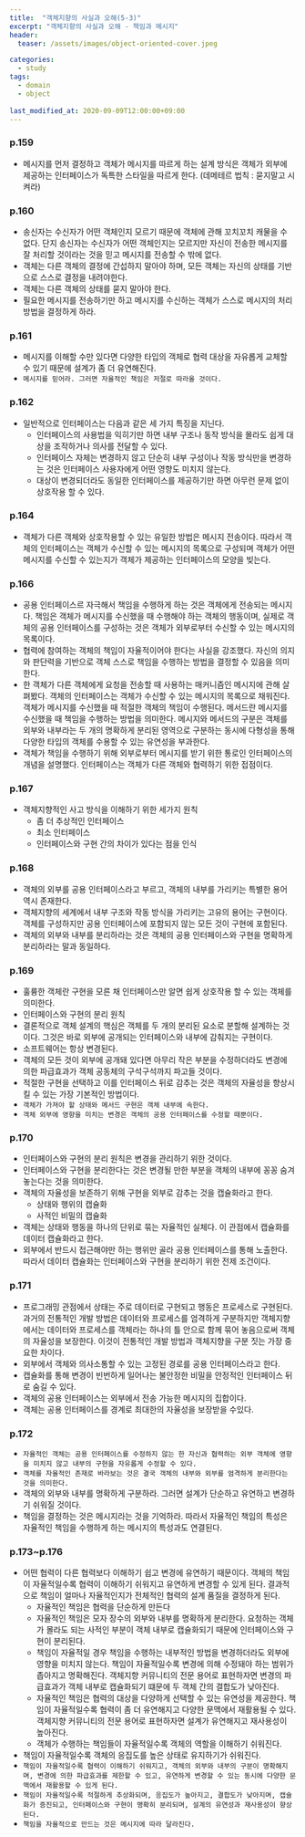 ```yaml
---
title:  "객체지향의 사실과 오해(5-3)"
excerpt: "객체지향의 사실과 오해 - 책임과 메시지"
header:
  teaser: /assets/images/object-oriented-cover.jpeg

categories:
  - study
tags:
  - domain
  - object
  
last_modified_at: 2020-09-09T12:00:00+09:00
---
```



### p.159
- 메시지를 먼저 결정하고 객체가 메시지를 따르게 하는 설계 방식은 객체가 외부에 제공하는 인터페이스가 독특한 스타일을 따르게 한다. (데메테르 법칙 : 묻지말고 시켜라)

### p.160
- 송신자는 수신자가 어떤 객체인지 모르기 때문에 객체에 관해 꼬치꼬치 캐물을 수 없다. 단지 송신자는 수신자가 어떤 객체인지는 모르지만 자신이 전송한 메시지를 잘 처리할 것이라는 것을 믿고 메시지를 전송할 수 밖에 없다.
- 객체는 다른 객체의 결정에 간섭하지 말아야 하며, 모든 객체는 자신의 상태를 기반으로 스스로 결정을 내려야한다.
- 객체는 다른 객체의 상태를 묻지 말아야 한다.
- 필요한 메시지를 전송하기만 하고 메시지를 수신하는 객체가 스스로 메시지의 처리 방법을 결정하게 하라.

### p.161
- 메시지를 이해할 수만 있다면 다양한 타입의 객체로 협력 대상을 자유롭게 교체할 수 있기 때문에 설계가 좀 더 유연해진다.
- `메시지를 믿어라. 그러면 자율적인 책임은 저절로 따라올 것이다.`

### p.162
- 일반적으로 인터페이스는 다음과 같은 세 가지 특징을 지닌다.
  - 인터페이스의 사용법을 익히기만 하면 내부 구조나 동작 방식을 몰라도 쉽게 대상을 조작하거나 의사를 전달할 수 있다.
  - 인터페이스 자체는 변경하지 않고 단순히 내부 구성이나 작동 방식만을 변경하는 것은 인터페이스 사용자에게 어떤 영향도 미치지 않는다.
  - 대상이 변경되더라도 동일한 인터페이스를 제공하기만 하면 아무런 문제 없이 상호작용 할 수 있다.

### p.164
- 객체가 다른 객체와 상호작용할 수 있는 유일한 방법은 메시지 전송이다. 따라서 객체의 인터페이스는 객체가 수신할 수 있는 메시지의 목록으로 구성되며 객체가 어떤 메시지를 수신할 수 있는지가 객체가 제공하는 인터페이스의 모양을 빚는다.

### p.166
- 공용 인터페이스르 자극해서 책임을 수행하게 하는 것은 객체에게 전송되는 메시지다. 책임은 객체가 메시지를 수신했을 때 수행해야 하는 객체의 행동이며, 실제로 객체의 공용 인터페이스를 구성하는 것은 객체가 외부로부터 수신할 수 있는 메시지의 목록이다.
- 협력에 참여하는 객체의 책임이 자율적이어야 한다는 사실을 강조했다. 자신의 의지와 판단력을 기반으로 객체 스스로 책임을 수행하는 방법을 결정할 수 있음을 의미한다.
- 한 객체가 다른 객체에게 요청을 전송할 때 사용하는 매커니즘인 메시지에 관해 살펴봤다. 객체의 인터페이스는 객체가 수신할 수 있는 메시지의 목록으로 채워진다. 객체가 메시지를 수신했을 때 적절한 객체의 책임이 수행된다. 메서드란 메시지를 수신했을 때 책임을 수행하는 방법을 의미한다. 메시지와 메서드의 구분은 객체를 외부와 내부라는 두 개의 명확하게 분리된 영역으로 구분하는 동시에 다형성을 통해 다양한 타입의 객체를 수용할 수 있는 유연성을 부과한다.
- 객체가 책임을 수행하기 위해 외부로부터 메시지를 받기 위한 통로인 인터페이스의 개념을 설명했다. 인터페이스는 객체가 다른 객체와 협력하기 위한 접점이다.

### p.167
- 객체지향적인 사고 방식을 이해하기 위한 세가지 원칙
  - 좀 더 추상적인 인터페이스
  - 최소 인터페이스
  - 인터페이스와 구현 간의 차이가 있다는 점을 인식

### p.168
- 객체의 외부를 공용 인터페이스라고 부르고, 객체의 내부를 가리키는 특별한 용어 역시 존재한다.
- 객체지향의 세계에서 내부 구조와 작동 방식을 가리키는 고유의 용어는 구현이다. 객체를 구성하지만 공용 인터페이스에 포함되지 않는 모든 것이 구현에 포함된다.
- 객체의 외부와 내부를 분리하라는 것은 객체의 공용 인터페이스와 구현을 명확하게 분리하라는 말과 동일하다.

### p.169
- 훌륭한 객체란 구현을 모른 채 인터페이스만 알면 쉽게 상호작용 할 수 있는 객체를 의미한다.
- 인터페이스와 구현의 분리 원칙
- 결론적으로 객체 설계의 핵심은 객체를 두 개의 분리된 요소로 분할해 설계하는 것이다. 그것은 바로 외부에 공개되는 인터페이스와 내부에 감춰지는 구현이다.
- 소프트웨어는 항상 변경된다.
- 객체의 모든 것이 외부에 공개돼 있다면 아무리 작은 부분을 수정하더라도 변경에 의한 파급효과가 객체 공동체의 구석구석까지 파고들 것이다.
- 적절한 구현을 선택하고 이를 인터페이스 뒤로 감추는 것은 객체의 자율성을 향상시킬 수 있는 가장 기본적인 방법이다.
- `객체가 가져야 할 상태와 메서드 구현은 객체 내부에 속한다.`
- `객체 외부에 영향을 미치는 변경은 객체의 공용 인터페이스를 수정할 때뿐이다.`

### p.170
- 인터페이스와 구현의 분리 원칙은 변경을 관리하기 위한 것이다.
- 인터페이스와 구현을 분리한다는 것은 변경될 만한 부분을 객체의 내부에 꽁꽁 숨겨 놓는다는 것을 의미한다.
- 객체의 자율성을 보존하기 위해 구현을 외부로 감추는 것을 캡슐화라고 한다.
  - 상태와 행위의 캡슐화
  - 사적인 비밀의 캡슐화
- 객체는 상태와 행동을 하나의 단위로 묶는 자율적인 실체다. 이 관점에서 캡슐화를 데이터 캡슐화라고 한다.
- 외부에서 반드시 접근해야만 하는 행위만 골라 공용 인터페이스를 통해 노출한다. 따라서 데이터 캡슐화는 인터페이스와 구현을 분리하기 위한 전제 조건이다.

### p.171
- 프로그래밍 관점에서 상태는 주로 데이터로 구현되고 행동은 프로세스로 구현된다. 과거의 전통적인 개발 방법은 데이터와 프로세스를 엄격하게 구분하지만 객체지향에서는 데이터와 프로세스를 객체라는 하나의 틀 안으로 함께 묶어 놓음으로써 객체의 자율성을 보장한다. 이것이 전통적인 개발 방법과 객체지향을 구분 짓는 가장 중요한 차이다.
- 외부에서 객체와 의사소통할 수 있는 고정된 경로를 공용 인터페이스라고 한다.
- 캡슐화를 통해 변경이 빈번하게 일어나는 불안정한 비밀을 안정적인 인터페이스 뒤로 숨길 수 있다.
- 객체의 공용 인터페이스는 외부에서 전송 가능한 메시지의 집합이다.
- 객체는 공용 인터페이스를 경계로 최대한의 자율성을 보장받을 수있다.

### p.172
- `자율적인 객체는 공용 인터페이스를 수정하지 않는 한 자신과 협력하는 외부 객체에 영향을 미치지 않고 내부의 구현을 자유롭게 수정할 수 있다.`
- `객체를 자율적인 존재로 바라보는 것은 결국 객체의 내부와 외부를 엄격하게 분리한다는 것을 의미한다.`
- 객체의 외부와 내부를 명확하게 구분하라. 그러면 설계가 단순하고 유연하고 변경하기 쉬워질 것이다.
- 책임을 결정하는 것은 메시지라는 것을 기억하라. 따라서 자율적인 책임의 특성은 자율적인 책임을 수행하게 하는 메시지의 특성과도 연결된다.

### p.173~p.176
- 어떤 협력이 다른 협력보다 이해하기 쉽고 변경에 유연하기 때문이다. 객체의 책임이 자율적일수록 협력이 이해하기 쉬워지고 유연하게 변경할 수 있게 된다. 결과적으로 책임이 얼마나 자율적인지가 전체적인 협력의 설계 품질을 결정하게 된다.
  - 자율적인 책임은 협력을 단순하게 만든다
  - 자율적인 책임은 모자 장수의 외부와 내부를 명확하게 분리한다. 요청하는 객체가 몰라도 되는 사적인 부분이 객체 내부로 캡슐화되기 때문에 인터페이스와 구현이 분리된다.
  - 책임이 자율적일 경우 책임을 수행하는 내부적인 방법을 변경하더라도 외부에 영향을 미치지 않는다. 책임이 자율적일수록 변경에 의해 수정돼야 하는 범위가 좁아지고 명확해진다. 객체지향 커뮤니티의 전문 용어로 표현하자면 변경의 파급효과가 객체 내부로 캡슐화되기 떄문에 두 객체 간의 결합도가 낮아진다.
  - 자율적인 책임은 협력의 대상을 다양하게 선택할 수 있는 유연성을 제공한다. 책임이 자율적일수록 협력이 좀 더 유연해지고 다양한 문맥에서 재활용될 수 있다. 객체지향 커뮤니티의 전문 용어로 표현하자면 설계가 유연해지고 재사용성이 높아진다.
  - 객체가 수행하는 책임들이 자율적일수록 객체의 역할을 이해하기 쉬워진다.
- 책임이 자율적일수록 객체의 응집도를 높은 상태로 유지하기가 쉬워진다.
- `책임이 자율적일수록 협력이 이해하기 쉬워지고, 객체의 외부와 내부의 구분이 명확해지며, 변경에 의한 파급효과를 제한할 수 있고, 유연하게 변경할 수 있는 동시에 다양한 문맥에서 재활용할 수 있게 된다.`
- `책임이 자율적일수록 적절하게 추상화되며, 응집도가 높아지고, 결합도가 낮아지며, 캡슐화가 증진되고, 인터페이스와 구현이 명확히 분리되며, 설계의 유연성과 재사용성이 향상된다.`
- `책임을 자율적으로 만드는 것은 메시지에 따라 달라진다.`